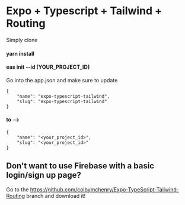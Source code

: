 # Expo + Typescript + Tailwind + Routing

Simply clone

#### yarn install

#### eas init --id [YOUR_PROJECT_ID]

Go into the app.json and make sure to update

```
{
    "name": "expo-typescript-tailwind",
    "slug": "expo-typescript-tailwind"
}
```
#### to -->
```
{
    "name": "<your_project_id>",
    "slug": "<your_project_id>"
}
```
## Don't want to use Firebase with a basic login/sign up page?
Go to the https://github.com/colbymchenry/Expo-TypeScript-Tailwind-Routing branch and download it!
